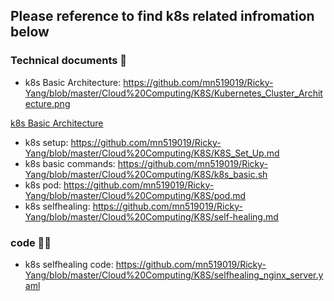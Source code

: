 ## Please reference to find k8s related infromation below 

### Technical documents 📄

- k8s Basic Architecture: https://github.com/mn519019/Ricky-Yang/blob/master/Cloud%20Computing/K8S/Kubernetes_Cluster_Architecture.png

<a href=" https://github.com/mn519019/Ricky-Yang/blob/master/Cloud%20Computing/K8S/Kubernetes_Cluster_Architecture.png
">k8s Basic Architecture</a>

- k8s setup: https://github.com/mn519019/Ricky-Yang/blob/master/Cloud%20Computing/K8S/K8S_Set_Up.md
- k8s basic commands: https://github.com/mn519019/Ricky-Yang/blob/master/Cloud%20Computing/K8S/k8s_basic.sh
- k8s pod: https://github.com/mn519019/Ricky-Yang/blob/master/Cloud%20Computing/K8S/pod.md
- k8s selfhealing: https://github.com/mn519019/Ricky-Yang/blob/master/Cloud%20Computing/K8S/self-healing.md

### code 👩‍💻

- k8s selfhealing code: https://github.com/mn519019/Ricky-Yang/blob/master/Cloud%20Computing/K8S/selfhealing_nginx_server.yaml

